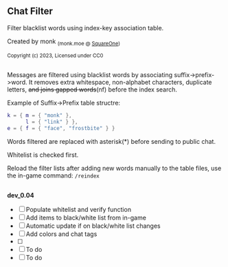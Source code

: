 ## Chat Filter

Filter blacklist words using index-key association table.

Created by monk <sub>(monk.moe @ [SquareOne](https://discord.gg/pE4Tu3cf23))</sub>

<sup>Copyright (c) 2023, Licensed under CC0</sup>

##
Messages are filtered using blacklist words by associating suffix->prefix->word.  It removes extra whitespace, non-alphabet characters, duplicate letters, ~~and joins gapped words~~(nf) before the index search.

Example of Suffix->Prefix table structre:
```lua
k = { m = { "monk" },
      l = { "link" } },
e = { f = { "face", "frostbite" } }
```
Words filtered are replaced with asterisk(*) before sending to public chat.

Whitelist is checked first.

Reload the filter lists after adding new words manually to the table files, use the in-game command: `/reindex`

## 
**dev_0.04**
- [ ] Populate whitelist and verify function
- [ ] Add items to black/white list from in-game
- [ ] Automatic update if on black/white list changes
- [ ] Add colors and chat tags
- [ ] 
- [ ] To do
- [ ] To do